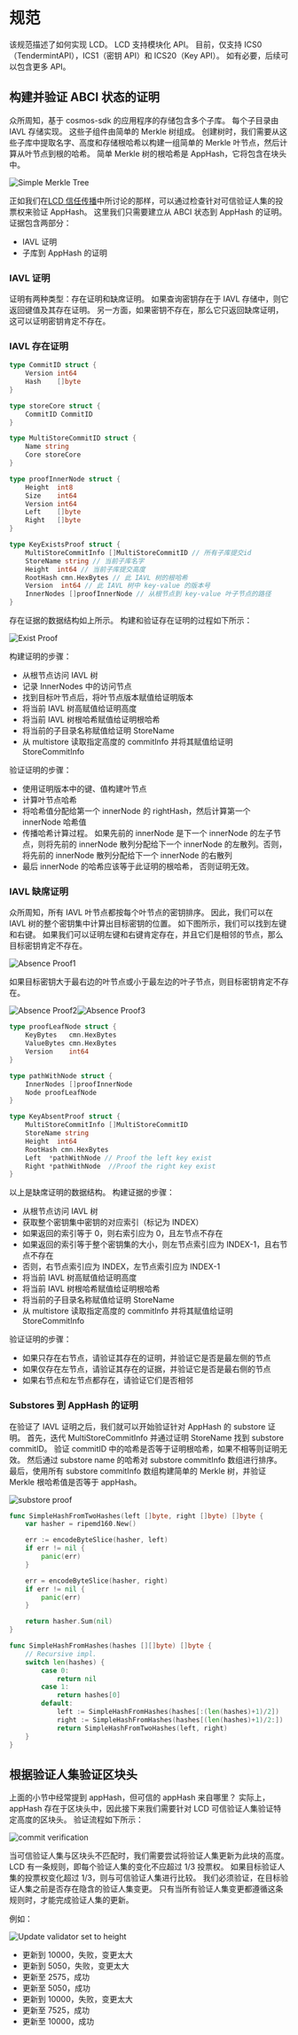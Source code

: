 # 规范

该规范描述了如何实现 LCD。 LCD 支持模块化 API。 目前，仅支持 ICS0（TendermintAPI），ICS1（密钥 API）和 ICS20（Key API）。 如有必要，后续可以包含更多 API。

## 构建并验证 ABCI 状态的证明

众所周知，基于 cosmos-sdk 的应用程序的存储包含多个子库。 每个子目录由 IAVL 存储实现。 这些子组件由简单的 Merkle 树组成。 创建树时，我们需要从这些子库中提取名字、高度和存储根哈希以构建一组简单的 Merkle 叶节点，然后计算从叶节点到根的哈希。 简单 Merkle 树的根哈希是 AppHash，它将包含在块头中。

![Simple Merkle Tree](../../../kr/clients/lite/pics/simpleMerkleTree.png)

正如我们在[LCD 信任传播](https://github.com/irisnet/cosmos-sdk/tree/bianjie/lcd_spec/docs/spec/lcd#trust-propagation)中所讨论的那样，可以通过检查针对可信验证人集的投票权来验证 AppHash。 这里我们只需要建立从 ABCI 状态到 AppHash 的证明。 证据包含两部分：

- IAVL 证明
- 子库到 AppHash 的证明

### IAVL 证明

证明有两种类型：存在证明和缺席证明。 如果查询密钥存在于 IAVL 存储中，则它返回键值及其存在证明。 另一方面，如果密钥不存在，那么它只返回缺席证明，这可以证明密钥肯定不存在。

### IAVL 存在证明

```go
type CommitID struct {
    Version int64
    Hash    []byte
}

type storeCore struct {
    CommitID CommitID
}

type MultiStoreCommitID struct {
    Name string
    Core storeCore
}

type proofInnerNode struct {
    Height  int8
    Size    int64
    Version int64
    Left    []byte
    Right   []byte
}

type KeyExistsProof struct {
    MultiStoreCommitInfo []MultiStoreCommitID // 所有子库提交id
    StoreName string // 当前子库名字
    Height  int64 // 当前子库提交高度
    RootHash cmn.HexBytes // 此 IAVL 树的根哈希
    Version  int64 // 此 IAVL 树中 key-value 的版本号
    InnerNodes []proofInnerNode // 从根节点到 key-value 叶子节点的路径
}
```

存在证据的数据结构如上所示。 构建和验证存在证明的过程如下所示：

![Exist Proof](../../../kr/clients/lite/pics/existProof.png)

构建证明的步骤：

- 从根节点访问 IAVL 树
- 记录 InnerNodes 中的访问节点
- 找到目标叶节点后，将叶节点版本赋值给证明版本
- 将当前 IAVL 树高赋值给证明高度
- 将当前 IAVL 树根哈希赋值给证明根哈希
- 将当前的子目录名称赋值给证明 StoreName
- 从 multistore 读取指定高度的 commitInfo 并将其赋值给证明 StoreCommitInfo

验证证明的步骤：

- 使用证明版本中的键、值构建叶节点
- 计算叶节点哈希
- 将哈希值分配给第一个 innerNode 的 rightHash，然后计算第一个 innerNode 哈希值
- 传播哈希计算过程。 如果先前的 innerNode 是下一个 innerNode 的左子节点，则将先前的 innerNode 散列分配给下一个 innerNode 的左散列。否则，将先前的 innerNode 散列分配给下一个 innerNode 的右散列
- 最后 innerNode 的哈希应该等于此证明的根哈希， 否则证明无效。

### IAVL 缺席证明

众所周知，所有 IAVL 叶节点都按每个叶节点的密钥排序。 因此，我们可以在 IAVL 树的整个密钥集中计算出目标密钥的位置。 如下图所示，我们可以找到左键和右键。 如果我们可以证明左键和右键肯定存在，并且它们是相邻的节点，那么目标密钥肯定不存在。

![Absence Proof1](../../../kr/clients/lite/pics/absence1.png)

如果目标密钥大于最右边的叶节点或小于最左边的叶子节点，则目标密钥肯定不存在。

![Absence Proof2](../../../kr/clients/lite/pics/absence2.png)![Absence Proof3](../../../kr/clients/lite/pics/absence3.png)

```go
type proofLeafNode struct {
    KeyBytes   cmn.HexBytes
    ValueBytes cmn.HexBytes
    Version    int64
}

type pathWithNode struct {
    InnerNodes []proofInnerNode
    Node proofLeafNode
}

type KeyAbsentProof struct {
    MultiStoreCommitInfo []MultiStoreCommitID
    StoreName string
    Height  int64
    RootHash cmn.HexBytes
    Left  *pathWithNode // Proof the left key exist
    Right *pathWithNode  //Proof the right key exist
}
```

以上是缺席证明的数据结构。 构建证据的步骤：

- 从根节点访问 IAVL 树
- 获取整个密钥集中密钥的对应索引（标记为 INDEX）
- 如果返回的索引等于 0，则右索引应为 0，且左节点不存在
- 如果返回的索引等于整个密钥集的大小，则左节点索引应为 INDEX-1，且右节点不存在
- 否则，右节点索引应为 INDEX，左节点索引应为 INDEX-1
- 将当前 IAVL 树高赋值给证明高度
- 将当前 IAVL 树根哈希赋值给证明根哈希
- 将当前的子目录名称赋值给证明 StoreName
- 从 multistore 读取指定高度的 commitInfo 并将其赋值给证明 StoreCommitInfo

验证证明的步骤：

- 如果只存在右节点，请验证其存在的证明，并验证它是否是最左侧的节点
- 如果仅存在左节点，请验证其存在的证据，并验证它是否是最右侧的节点
- 如果右节点和左节点都存在，请验证它们是否相邻

### Substores 到 AppHash 的证明

在验证了 IAVL 证明之后，我们就可以开始验证针对 AppHash 的 substore 证明。 首先，迭代 MultiStoreCommitInfo 并通过证明 StoreName 找到 substore commitID。 验证 commitID 中的哈希是否等于证明根哈希，如果不相等则证明无效。 然后通过 substore name 的哈希对 substore commitInfo 数组进行排序。 最后，使用所有 substore commitInfo 数组构建简单的 Merkle 树，并验证 Merkle 根哈希值是否等于 appHash。

![substore proof](../../../kr/clients/lite/pics/substoreProof.png)

```go
func SimpleHashFromTwoHashes(left []byte, right []byte) []byte {
    var hasher = ripemd160.New()

    err := encodeByteSlice(hasher, left)
    if err != nil {
        panic(err)
    }

    err = encodeByteSlice(hasher, right)
    if err != nil {
        panic(err)
    }

    return hasher.Sum(nil)
}

func SimpleHashFromHashes(hashes [][]byte) []byte {
    // Recursive impl.
    switch len(hashes) {
        case 0:
            return nil
        case 1:
            return hashes[0]
        default:
            left := SimpleHashFromHashes(hashes[:(len(hashes)+1)/2])
            right := SimpleHashFromHashes(hashes[(len(hashes)+1)/2:])
            return SimpleHashFromTwoHashes(left, right)
    }
}
```

## 根据验证人集验证区块头

上面的小节中经常提到 appHash，但可信的 appHash 来自哪里？ 实际上，appHash 存在于区块头中，因此接下来我们需要针对 LCD 可信验证人集验证特定高度的区块头。 验证流程如下所示：

![commit verification](../../../kr/clients/lite/pics/commitValidation.png)

当可信验证人集与区块头不匹配时，我们需要尝试将验证人集更新为此块的高度。 LCD 有一条规则，即每个验证人集的变化不应超过 1/3 投票权。 如果目标验证人集的投票权变化超过 1/3，则与可信验证人集进行比较。 我们必须验证，在目标验证人集之前是否存在隐含的验证人集变更。 只有当所有验证人集变更都遵循这条规则时，才能完成验证人集的更新。

例如：

![Update validator set to height](../../../kr/clients/lite/pics/updateValidatorToHeight.png)

- 更新到 10000，失败，变更太大
- 更新到 5050，失败，变更太大
- 更新至 2575，成功
- 更新至 5050，成功
- 更新到 10000，失败，变更太大
- 更新至 7525，成功
- 更新至 10000，成功
